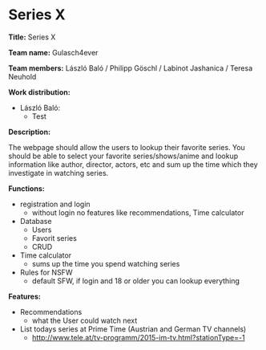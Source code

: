 # Series X

**Title:** Series X 

**Team name:** Gulasch4ever

**Team members:** László Baló / Philipp Göschl / Labinot Jashanica / Teresa Neuhold

**Work distribution:** 
* László Baló:
  * Test

**Description:** 

The webpage should allow the users to lookup their favorite series. You should be able to select your favorite series/shows/anime and lookup information like author, director, actors, etc and sum up the time which they investigate in watching series. 

**Functions:**

* registration and login 
  * without login no features like recommendations, Time calculator
* Database 
  * Users 
  * Favorit series 
  * CRUD 
* Time calculator     
  * sums up the time you spend watching series 
* Rules for NSFW 
  * default SFW, if login and 18 or older you can lookup everything 



**Features:**

* Recommendations
  * what the User could watch next 
* List todays series at Prime Time (Austrian and German TV channels) 
  * http://www.tele.at/tv-programm/2015-im-tv.html?stationType=-1
